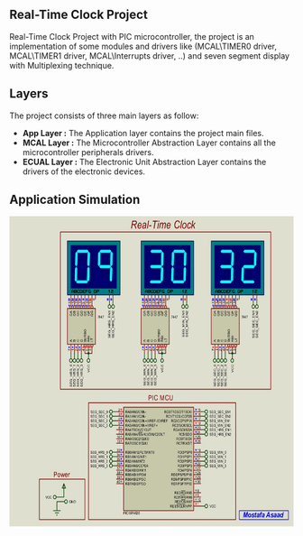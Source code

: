 ## Real-Time Clock Project

Real-Time Clock Project with PIC microcontroller, the project is an implementation of some modules and drivers like (MCAL\TIMER0 driver, MCAL\TIMER1 driver, MCAL\Interrupts driver, ..) and seven segment display with Multiplexing technique.

## Layers

The project consists of three main layers as follow:

 - **App Layer :** The Application layer contains the project main files.
 - **MCAL Layer :** The Microcontroller Abstraction Layer contains all the 		                  
                    microcontroller peripherals drivers.
 - **ECUAL Layer :** The Electronic Unit Abstraction Layer contains the drivers of the electronic devices.

## Application Simulation
<img src="Simulation/Sim_page.jpg" alt="Simulation" width="800" height="550">